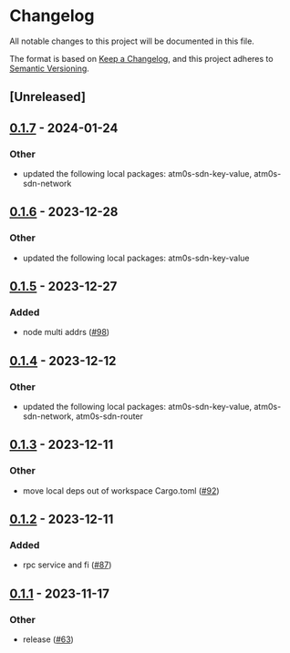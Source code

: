 # Changelog
All notable changes to this project will be documented in this file.

The format is based on [Keep a Changelog](https://keepachangelog.com/en/1.0.0/),
and this project adheres to [Semantic Versioning](https://semver.org/spec/v2.0.0.html).

## [Unreleased]

## [0.1.7](https://github.com/8xFF/atm0s-sdn/compare/atm0s-sdn-pub-sub-v0.1.6...atm0s-sdn-pub-sub-v0.1.7) - 2024-01-24

### Other
- updated the following local packages: atm0s-sdn-key-value, atm0s-sdn-network

## [0.1.6](https://github.com/8xFF/atm0s-sdn/compare/atm0s-sdn-pub-sub-v0.1.5...atm0s-sdn-pub-sub-v0.1.6) - 2023-12-28

### Other
- updated the following local packages: atm0s-sdn-key-value

## [0.1.5](https://github.com/8xFF/atm0s-sdn/compare/atm0s-sdn-pub-sub-v0.1.4...atm0s-sdn-pub-sub-v0.1.5) - 2023-12-27

### Added
- node multi addrs ([#98](https://github.com/8xFF/atm0s-sdn/pull/98))

## [0.1.4](https://github.com/8xFF/atm0s-sdn/compare/atm0s-sdn-pub-sub-v0.1.3...atm0s-sdn-pub-sub-v0.1.4) - 2023-12-12

### Other
- updated the following local packages: atm0s-sdn-key-value, atm0s-sdn-network, atm0s-sdn-router

## [0.1.3](https://github.com/8xFF/atm0s-sdn/compare/atm0s-sdn-pub-sub-v0.1.2...atm0s-sdn-pub-sub-v0.1.3) - 2023-12-11

### Other
- move local deps out of workspace Cargo.toml ([#92](https://github.com/8xFF/atm0s-sdn/pull/92))

## [0.1.2](https://github.com/8xFF/atm0s-sdn/compare/atm0s-sdn-pub-sub-v0.1.1...atm0s-sdn-pub-sub-v0.1.2) - 2023-12-11

### Added
- rpc service and fi ([#87](https://github.com/8xFF/atm0s-sdn/pull/87))

## [0.1.1](https://github.com/8xFF/atm0s-sdn/compare/atm0s-sdn-pub-sub-v0.1.0...atm0s-sdn-pub-sub-v0.1.1) - 2023-11-17

### Other
- release ([#63](https://github.com/8xFF/atm0s-sdn/pull/63))
